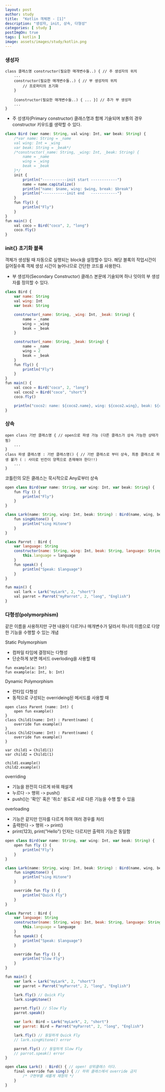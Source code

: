 ```yaml
---
layout: post
author: study
title:  "Kotlin 객체편 - [1]"
description: "생성자, init, 상속, 다형성"
categories: [ study ]
postImgOn: true
tags: [ kotlin ]
image: assets/images/study/kotlin.png
---
```

 
### 생성자

```
class 클래스명 constructor(필요한 매개변수들..) { // 주 생성자의 위치
    ...
    constructor(필요한 매개변수들..) { // 부 생성자의 위치
        // 프로퍼티의 초기화
    }

    [constructor(필요한 매개변수들..) { ... }] // 추가 부 생성자
    ...
}
```

- 주 성생자(Primary constructor)
클래스명과 함께 기술되며 보통의 경우 constructor 키우드를 생략할 수 있다.

```javascript
class Bird (var name: String, val wing: Int, var beak: String) {
    /*var name: String = _name
    val wing: Int = _wing
    var beak: String = _beak*/
    /*constructor(_name: String, _wing: Int, _beak: String) {
        name = _name
        wing = _wing
        beak = _beak
    }*/
    init {
        println("-----------init start ------------")
        name = name.capitalize()
        println("name: $name, wing: $wing, break: $break")
        println("-----------init end   ------------")
    }
    fun fly() {
        println("Fly")
    }
}
fun main() {
    val coco = Bird("coco", 2, "long")
    coco.fly()
}
```
### init{} 초기화 블록
객체가 생성될 때 자동으로 실행되는 block을 설정할수 있다. 해당 블록의 작업시간이 길어질수록 객체 생성 시간이 늘어나므로 간단한 코드를 사용한다.

- 부 생성자(Secondary Constructor)
클래스 본문에 기술되며 하나 잇아의 부 생성자를 정의할 수 있다.

```javascript
class Bird {
    var name: String
    val wing: Int
    var beak: String

    constructor(_name: String, _wing: Int, _beak: String) {
        name = _name
        wing = _wing
        beak = _beak
    }

    constructor(_name: String, _beak: String) {
        name = _name
        wing = 2
        beak = _beak
    }
    fun fly() {
        println("Fly")
    }
}
fun main() {
    val coco = Bird("coco", 2, "long")
    val coco2 = Bird("coco", "short")
    coco.fly()

    println("coco2: name: ${coco2.name}, wing: ${coco2.wing}, beak: ${coco2.beak}")
}
```


### 상속

```
open class 기반 클래스명 { // open으로 파생 가능 (다른 클래스가 상속 가능한 상태가 됨)
    ...
}
class 파생 클래스명 : 기반 클래스명() { // 기반 클래스로 부터 상속, 최종 클래스로 파생 불가 ( : 사이로 빈칸이 양쪽으로 존재해야 한다!!)
    ...
}
```

코틀린의 모든 클래스는 묵시적으로 Any로부터 상속


```javascript
open class Bird(var name: String, var wing: Int, var beak: String) {
    fun fly () {
        println("Fly")
    }
}

class Lark(name: String, wing: Int, beak: String) : Bird(name, wing, beak){
    fun singHitone() {
        println("sing Hitone")
    }
}

class Parrot : Bird {
    var language: String
    constructor(name: String, wing: Int, beak: String, language: String) : super(name, wing, beak) {
        this.language = language
    }
    fun speak() {
        println("Speak: $language")
    }
}

fun main() {
    val lark = Lark("myLark", 2, "short")
    val parrot = Parrot("myParrot", 2, "long", "English")
}
```


### 다형성(polymorphism)
같은 이름을 사용하지만 구현 내용이 다르거나 매개변수가 달라서 하나의 이름으로 다양한 기능을 수행할 수 있는 개념

Static Polymorphism
- 컴파일 타임에 결정되는 다형성
- 단순하게 보면 메서드 overloding을 사용할 때

```
fun example(a: Int)
fun example(a: Int, b: Int)
```

Dynamic Polymorphism
- 런타임 다형성
- 동적으로 구성되는 overrideing된 메서드를 사용할 때

```
open class Parent (name: Int) {
    open fun example()
}
class Child1(name: Int) : Parent(name) {
    override fun example()
}
class Child2(name: Int) : Parent(name) {
    override fun example()
}

var child1 = Child1(1)
var child2 = Child1(1)

child1.example()
child2.example()
```


overriding
- 기능을 완전히 다르게 바꿔 재설계
- 누르다 -> 행위 -> push()
- push()는 '확인' 혹은 '취소' 용도로 서로 다른 기능을 수행 할 수 있음

overloading
- 기능은 같지만 인자를 다르게 하여 여러 경우를 처리
- 출력한다 -> 행위 -> print()
- print(123), print("Hello") 인자는 다르지만 출력의 기능은 동일함


```javascript
open class Bird(var name: String, var wing: Int, var beak: String) {
    open fun fly () {
        println("Fly")
    }
}

class Lark(name: String, wing: Int, beak: String) : Bird(name, wing, beak){
    fun singHitone() {
        println("sing Hitone")
    }

    override fun fly () {
        println("Quick Fly")
    }
}

class Parrot : Bird {
    var language: String
    constructor(name: String, wing: Int, beak: String, language: String) : super(name, wing, beak) {
        this.language = language
    }
    fun speak() {
        println("Speak: $language")
    }

    override fun fly () {
        println("Slow Fly")
    }
}

fun main() {
    var lark = Lark("myLark", 2, "short")
    var parrot = Parrot("myParrot", 2, "long", "English")

    lark.fly() // Quick Fly
    lark.singHitone()

    parrot.fly() // Slow Fly
    parrot.speak()

    var lark: Bird = Lark("myLark", 2, "short")
    var parrot: Bird = Parrot("myParrot", 2, "long", "English")

    lark.fly() // 동일하게 Quick Fly
    // lark.singHitone() error

    parrot.fly() // 동일하게 Slow Fly
    // parrot.speak() error
}
```

```javascript
open class Lark() : Bird() { // open! 상위클래스 이다. 
    final override fun sing() { // 하위 클래스에서 override 금지
        /* 구현부를 새롭게 재정의 */
    }
}
```